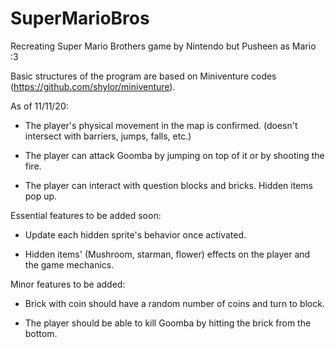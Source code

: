 # SuperMarioBros
Recreating Super Mario Brothers game by Nintendo but Pusheen as Mario :3

Basic structures of the program are based on Miniventure codes (https://github.com/shylor/miniventure). 


As of 11/11/20:

- The player's physical movement in the map is confirmed. (doesn't intersect with barriers, jumps, falls, etc.)

- The player can attack Goomba by jumping on top of it or by shooting the fire.

- The player can interact with question blocks and bricks. Hidden items pop up.



Essential features to be added soon:

- Update each hidden sprite's behavior once activated. 

- Hidden items' (Mushroom, starman, flower) effects on the player and the game mechanics.



Minor features to be added:

- Brick with coin should have a random number of coins and turn to block.

- The player should be able to kill Goomba by hitting the brick from the bottom. 
